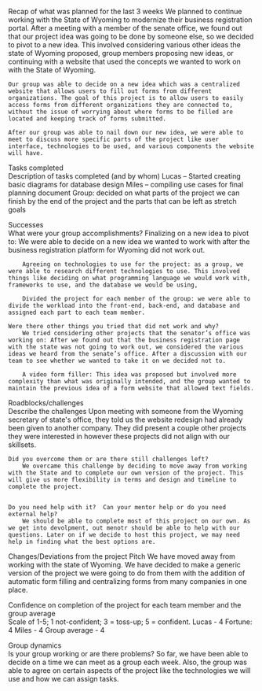 Recap of what was planned for the last 3 weeks 
    We planned to continue working with the State of Wyoming to modernize their business registration portal. After a meeting with a member of the senate office, we found out that our project idea was going to be done by someone else, so we decided to pivot to a new idea. This involved considering various other ideas the state of Wyoming proposed, group members proposing new ideas, or continuing with a website that used the concepts we wanted to work on with the State of Wyoming.  

	Our group was able to decide on a new idea which was a centralized website that allows users to fill out forms from different organizations. The goal of this project is to allow users to easily access forms from different organizations they are connected to, without the issue of worrying about where forms to be filled are located and keeping track of forms submitted.  

    After our group was able to nail down our new idea, we were able to meet to discuss more specific parts of the project like user interface, technologies to be used, and various components the website will have.  

Tasks completed  
    Description of tasks completed (and by whom) 
        Lucas – Started creating basic diagrams for database design 
        Miles – compiling use cases for final planning document 
        Group:  decided on what parts of the project we can finish by the end of the project and the parts that can be left as stretch goals 
        
Successes  
    What were your group accomplishments? 
        Finalizing on a new idea to pivot to: We were able to decide on a new idea we wanted to work with after the business registration platform for Wyoming did not work out. 

        Agreeing on technologies to use for the project: as a group, we were able to research different technologies to use. This involved things like deciding on what programming language we would work with, frameworks to use, and the database we would be using, 

        Divided the project for each member of the group: we were able to divide the workload into the front-end, back-end, and database and assigned each part to each team member. 

    Were there other things you tried that did not work and why? 
        We tried considering other projects that the senator’s office was working on: After we found out that the business registration page with the state was not going to work out, we considered the various ideas we heard from the senate’s office. After a discussion with our team to see whether we wanted to take it on we decided not to.   

        A video form filler: This idea was proposed but involved more complexity than what was originally intended, and the group wanted to maintain the previous idea of a form website that allowed text fields.  

Roadblocks/challenges  
    Describe the challenges 
        Upon meeting with someone from the Wyoming secretary of state's office, they told us the website redesign had already been given to another company. They did present a couple other projects they were interested in however these projects did not align with our skillsets. 

    Did you overcome them or are there still challenges left? 
        We overcame this challenge by deciding to move away from working with the State and to complete our own version of the project. This will give us more flexibility in terms and design and timeline to complete the project. 

 
    Do you need help with it?  Can your mentor help or do you need external help? 
        We should be able to complete most of this project on our own. As we get into devolpment, out menotr should be able to help with our questions. Later on if we decide to host this project, we may need help in finding what the best options are.
 
Changes/Deviations from the project Pitch 
    We have moved away from working with the state of Wyoming. We have decided to make a generic version of the project we were going to do from them with the addition of automatic form filling and centralizing forms from many companies in one place. 

Confidence on completion of the project for each team member and the group average  
    Scale of 1-5; 1 not-confident; 3 = toss-up; 5 = confident. 
        Lucas - 4 
        Fortune: 4 
        Miles - 4 
        Group average - 4 

Group dynamics  
    Is your group working or are there problems? 
        So far, we have been able to decide on a time we can meet as a group each week. Also, the group was able to agree on certain aspects of the project like the technologies we will use and how we can assign tasks. 

 

 